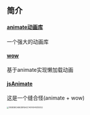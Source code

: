 ## 简介



#### [animate动画库](D:\WEB\动画\animate)

一个强大的动画库



#### [wow](D:\WEB\动画\wow)

基于animate实现懒加载动画



#### [jsAnimate](D:\WEB\动画\jsAnimatePro)

这是一个缝合怪(animate + wow)

<img src="D:\WEB\img\diao图\195BE8BCAB63BFBA3C140F8045EE8352.jpg" alt="195BE8BCAB63BFBA3C140F8045EE8352" style="zoom:33%;" />
